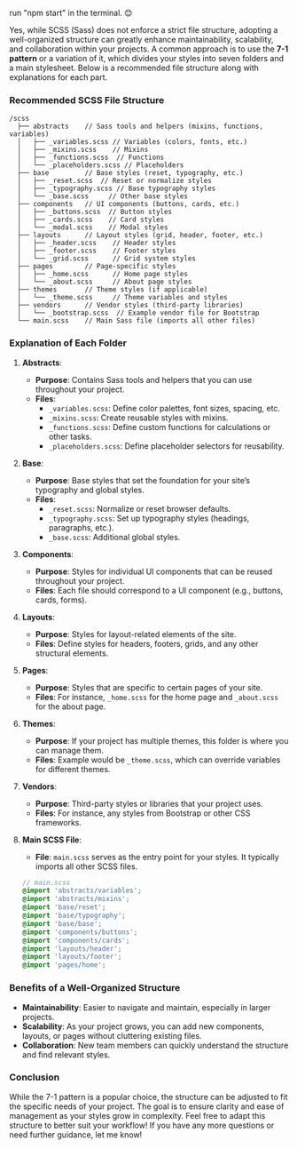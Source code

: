 run "npm start" in the terminal. 😊




<!-- /scss
  ├── abstracts    // Sass tools and helpers (mixins, functions, variables)
  │   ├── _variables.scss // Variables (colors, fonts, etc.)
  │   ├── _mixins.scss    // Mixins
  │   ├── _functions.scss  // Functions
  │   └── _placeholders.scss // Placeholders
  ├── base         // Base styles (reset, typography, etc.)
  │   ├── _reset.scss  // Reset or normalize styles
  │   ├── _typography.scss // Base typography styles
  │   └── _base.scss     // Other base styles
  ├── components   // UI components (buttons, cards, etc.)
  │   ├── _buttons.scss  // Button styles
  │   ├── _cards.scss    // Card styles
  │   └── _modal.scss    // Modal styles
  ├── layouts      // Layout styles (grid, header, footer, etc.)
  │   ├── _header.scss    // Header styles
  │   ├── _footer.scss    // Footer styles
  │   └── _grid.scss      // Grid system styles
  ├── pages        // Page-specific styles
  │   ├── _home.scss      // Home page styles
  │   └── _about.scss     // About page styles
  ├── themes       // Theme styles (if applicable)
  │   └── _theme.scss     // Theme variables and styles
  ├── vendors      // Vendor styles (third-party libraries)
  │   └── _bootstrap.scss  // Example vendor file for Bootstrap
  └── main.scss    // Main Sass file (imports all other files) -->


Yes, while SCSS (Sass) does not enforce a strict file structure, adopting a well-organized structure can greatly enhance maintainability, scalability, and collaboration within your projects. A common approach is to use the **7-1 pattern** or a variation of it, which divides your styles into seven folders and a main stylesheet. Below is a recommended file structure along with explanations for each part.

### Recommended SCSS File Structure

```
/scss
  ├── abstracts    // Sass tools and helpers (mixins, functions, variables)
  │   ├── _variables.scss // Variables (colors, fonts, etc.)
  │   ├── _mixins.scss    // Mixins
  │   ├── _functions.scss  // Functions
  │   └── _placeholders.scss // Placeholders
  ├── base         // Base styles (reset, typography, etc.)
  │   ├── _reset.scss  // Reset or normalize styles
  │   ├── _typography.scss // Base typography styles
  │   └── _base.scss     // Other base styles
  ├── components   // UI components (buttons, cards, etc.)
  │   ├── _buttons.scss  // Button styles
  │   ├── _cards.scss    // Card styles
  │   └── _modal.scss    // Modal styles
  ├── layouts      // Layout styles (grid, header, footer, etc.)
  │   ├── _header.scss    // Header styles
  │   ├── _footer.scss    // Footer styles
  │   └── _grid.scss      // Grid system styles
  ├── pages        // Page-specific styles
  │   ├── _home.scss      // Home page styles
  │   └── _about.scss     // About page styles
  ├── themes       // Theme styles (if applicable)
  │   └── _theme.scss     // Theme variables and styles
  ├── vendors      // Vendor styles (third-party libraries)
  │   └── _bootstrap.scss  // Example vendor file for Bootstrap
  └── main.scss    // Main Sass file (imports all other files)
```

### Explanation of Each Folder

1. **Abstracts**:
   - **Purpose**: Contains Sass tools and helpers that you can use throughout your project.
   - **Files**:
     - `_variables.scss`: Define color palettes, font sizes, spacing, etc.
     - `_mixins.scss`: Create reusable styles with mixins.
     - `_functions.scss`: Define custom functions for calculations or other tasks.
     - `_placeholders.scss`: Define placeholder selectors for reusability.

2. **Base**:
   - **Purpose**: Base styles that set the foundation for your site’s typography and global styles.
   - **Files**:
     - `_reset.scss`: Normalize or reset browser defaults.
     - `_typography.scss`: Set up typography styles (headings, paragraphs, etc.).
     - `_base.scss`: Additional global styles.

3. **Components**:
   - **Purpose**: Styles for individual UI components that can be reused throughout your project.
   - **Files**: Each file should correspond to a UI component (e.g., buttons, cards, forms).

4. **Layouts**:
   - **Purpose**: Styles for layout-related elements of the site.
   - **Files**: Define styles for headers, footers, grids, and any other structural elements.

5. **Pages**:
   - **Purpose**: Styles that are specific to certain pages of your site.
   - **Files**: For instance, `_home.scss` for the home page and `_about.scss` for the about page.

6. **Themes**:
   - **Purpose**: If your project has multiple themes, this folder is where you can manage them.
   - **Files**: Example would be `_theme.scss`, which can override variables for different themes.

7. **Vendors**:
   - **Purpose**: Third-party styles or libraries that your project uses.
   - **Files**: For instance, any styles from Bootstrap or other CSS frameworks.

8. **Main SCSS File**:
   - **File**: `main.scss` serves as the entry point for your styles. It typically imports all other SCSS files.
   ```scss
   // main.scss
   @import 'abstracts/variables';
   @import 'abstracts/mixins';
   @import 'base/reset';
   @import 'base/typography';
   @import 'base/base';
   @import 'components/buttons';
   @import 'components/cards';
   @import 'layouts/header';
   @import 'layouts/footer';
   @import 'pages/home';
   ```

### Benefits of a Well-Organized Structure

- **Maintainability**: Easier to navigate and maintain, especially in larger projects.
- **Scalability**: As your project grows, you can add new components, layouts, or pages without cluttering existing files.
- **Collaboration**: New team members can quickly understand the structure and find relevant styles.

### Conclusion

While the 7-1 pattern is a popular choice, the structure can be adjusted to fit the specific needs of your project. The goal is to ensure clarity and ease of management as your styles grow in complexity. Feel free to adapt this structure to better suit your workflow! If you have any more questions or need further guidance, let me know!



